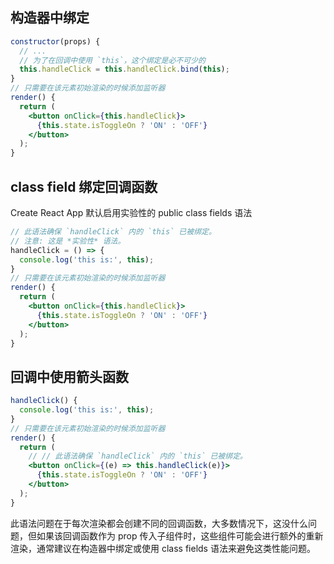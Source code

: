 
## 构造器中绑定
```jsx
constructor(props) {
  // ...
  // 为了在回调中使用 `this`，这个绑定是必不可少的
  this.handleClick = this.handleClick.bind(this);
}
// 只需要在该元素初始渲染的时候添加监听器
render() {
  return (
    <button onClick={this.handleClick}>
      {this.state.isToggleOn ? 'ON' : 'OFF'}
    </button>
  );
}
```

## class field 绑定回调函数
Create React App 默认启用实验性的 public class fields 语法
```jsx
// 此语法确保 `handleClick` 内的 `this` 已被绑定。
// 注意: 这是 *实验性* 语法。
handleClick = () => {
  console.log('this is:', this);
}
// 只需要在该元素初始渲染的时候添加监听器
render() {
  return (
    <button onClick={this.handleClick}>
      {this.state.isToggleOn ? 'ON' : 'OFF'}
    </button>
  );
}
```

## 回调中使用箭头函数
```jsx
handleClick() {
  console.log('this is:', this);
}
// 只需要在该元素初始渲染的时候添加监听器
render() {
  return (
    // // 此语法确保 `handleClick` 内的 `this` 已被绑定。
    <button onClick={(e) => this.handleClick(e)}>
      {this.state.isToggleOn ? 'ON' : 'OFF'}
    </button>
  );
}
```
此语法问题在于每次渲染都会创建不同的回调函数，大多数情况下，这没什么问题，但如果该回调函数作为 prop 传入子组件时，这些组件可能会进行额外的重新渲染，通常建议在构造器中绑定或使用 class fields 语法来避免这类性能问题。